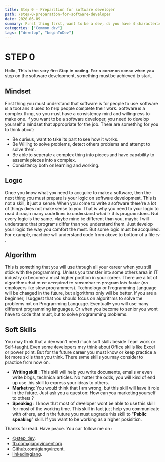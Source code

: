 ```yaml
---
title: Step 0 - Preparation for software developer
path: /step-0-preparation-for-software-developer
date: 2020-06-09
summary: First thing first, want to be a dev, do you have 4 characteristics ?
categories: ["Common dev"]
tags: ["develop", "beginToDev"]
---
```


# STEP 0

Hello, This is the very first Step in coding. For a common sense when you step on the software development, something must be achieved to start.

## Mindset

First thing you must understand that software is for people to use, software is a tool and it used to help people complete their work.
Software is a complex thing, so you must have a consistency mind and willingness to make one.
If you want to be a software developer, you need to develop yourself a mindset that appropriate for the job. There are something for you to think about:

- Be curious, want to take its part to see how it works.
- Be Willing to solve problems, detect others problems and attempt to solve them.
- Be able to seperate a complex thing into pieces and have capability to assemle pieces into a complex.
- Consistency both on learning and working.

## Logic

Once you know what you need to accquire to make a software, then the next thing you must prepare is your logic on software development.
This is not a skill, It just a sense. When you come to write a software there're a lot of things does not make sense to you. That is why you need to your logic to read through many code lines to understand what is this program does.
Not every logic is the same. Maybe mine be different than you, maybe I will understand that programs differ than you understand them. Just develop your logic the way you comfort the most.
But some logic must be accquired. For example, machine will understand code from above to bottom of a file :v .

## Algorithm

This is something that you will use through all your career when you still stick with the programming. Unless you transfer into some others area in IT industry or become a must higher position in your career.
There are a lot of algorithms that must accquired to remember to program lots faster (no employers like slow programmers).
Technology or Programming Language will be changed in the future, but algorithms only will be better. If you are a beginner, I suggest that you should focus on algorithms to solve the problems not on Programming Language.
Eventually you will use many different programming languages. Or when you become to senior you wont have to code that must, but to solve programming problems.

## Soft Skills

You may think that a dev won't need much soft skills beside Team work or Self-taught. Even some developers may think about Office skills like Excel or power point. But for the future career you must know or keep practice a lot more skills than you think. There some skills you may consider to practice from now on.

- **Writing skill** : This skill will help you write documents, emails or even write blogs, technical articles. No matter the odds, you will kind of end up use this skill to express your ideas to others.
- **Marketing**: You would think that I am wrong, but this skill will have it role in the future. Just ask you a question: How can you marketing yourself to others ?
- **Speaking** : I know that most of developer wont be able to use this skill for most of the working time. This skill in fact just help you communicate with others, and n the future you must upgrade this skill to "**Public speaking**" skill. If you want to be working as a higher posisition.

Thanks for read. Have peace.
You can follow me on :

- [@step_dev](https://twitter.com/step_dev).
- [fb.com/giangvincent.org](https://www.facebook.com/giangvincent.org/).
- [Github.com/giangvincent](https://github.com/giangvincent).
- [linkedin/giang](https://www.linkedin.com/in/giang-do-linh-88b034131/).
